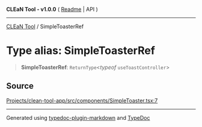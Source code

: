 **CLEaN Tool - v1.0.0** ( [Readme](../README.md) \| API )

***

[CLEaN Tool](../exports.md) / SimpleToasterRef

# Type alias: SimpleToasterRef

> **SimpleToasterRef**: `ReturnType`\<*typeof* `useToastController`\>

## Source

[Projects/clean-tool-app/src/components/SimpleToaster.tsx:7](https://github.com/yuckyh/clean-tool-app/)

***

Generated using [typedoc-plugin-markdown](https://www.npmjs.com/package/typedoc-plugin-markdown) and [TypeDoc](https://typedoc.org/)
